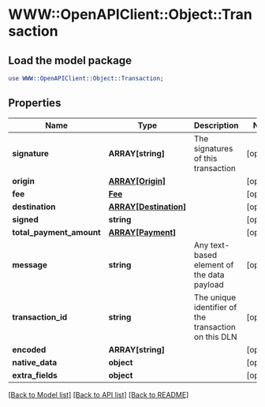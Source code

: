 # WWW::OpenAPIClient::Object::Transaction

## Load the model package
```perl
use WWW::OpenAPIClient::Object::Transaction;
```

## Properties
Name | Type | Description | Notes
------------ | ------------- | ------------- | -------------
**signature** | **ARRAY[string]** | The signatures of this transaction | [optional] 
**origin** | [**ARRAY[Origin]**](Origin.md) |  | [optional] 
**fee** | [**Fee**](Fee.md) |  | [optional] 
**destination** | [**ARRAY[Destination]**](Destination.md) |  | [optional] 
**signed** | **string** |  | [optional] 
**total_payment_amount** | [**ARRAY[Payment]**](Payment.md) |  | [optional] 
**message** | **string** | Any text-based element of the data payload | [optional] 
**transaction_id** | **string** | The unique identifier of the transaction on this DLN | [optional] 
**encoded** | **ARRAY[string]** |  | [optional] 
**native_data** | **object** |  | [optional] 
**extra_fields** | **object** |  | [optional] 

[[Back to Model list]](../README.md#documentation-for-models) [[Back to API list]](../README.md#documentation-for-api-endpoints) [[Back to README]](../README.md)


